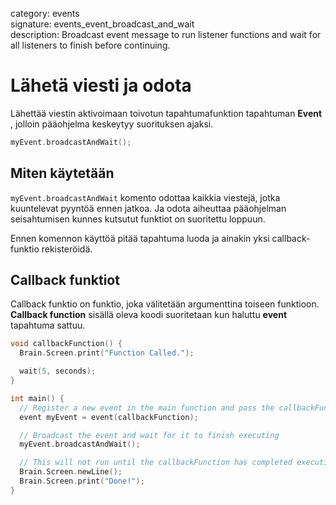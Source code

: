 category: events  
signature: events_event_broadcast_and_wait   
description: Broadcast event message to run listener functions and wait for all listeners to finish before continuing.

# Lähetä viesti ja odota

Lähettää viestin aktivoimaan toivotun tapahtumafunktion tapahtuman **Event** , jolloin pääohjelma keskeytyy suorituksen ajaksi.

```cpp
myEvent.broadcastAndWait();
```

## Miten käytetään

`myEvent.broadcastAndWait` komento odottaa kaikkia viestejä, jotka kuuntelevat pyyntöä ennen jatkoa. Ja odota aiheuttaa pääohjelman seisahtumisen kunnes kutsutut funktiot on suoritettu loppuun.

Ennen komennon käyttöä pitää tapahtuma luoda ja ainakin yksi callback-funktio rekisteröidä.

## Callback funktiot

Callback funktio on funktio, joka välitetään argumenttina toiseen funktioon. **Callback function** sisällä oleva koodi suoritetaan kun haluttu **event** tapahtuma sattuu. 

```cpp
void callbackFunction() {
  Brain.Screen.print("Function Called.");

  wait(5, seconds);
}

int main() {
  // Register a new event in the main function and pass the callbackFunction
  event myEvent = event(callbackFunction);

  // Broadcast the event and wait for it to finish executing
  myEvent.broadcastAndWait();

  // This will not run until the callbackFunction has completed execution
  Brain.Screen.newLine();
  Brain.Screen.print("Done!");
}
```

<advanced>
</advanced>